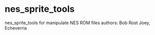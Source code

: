 # nes_sprite_tools
nes_sprite_tools for manipulate NES ROM files authors: Bob Rost Joey, Echeverria

